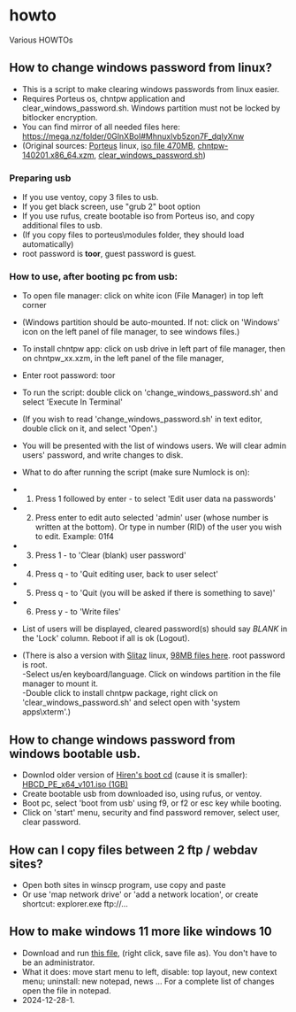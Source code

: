 # howto
Various HOWTOs

## How to change windows password from linux?
 - This is a script to make clearing windows passwords from linux easier.
 - Requires Porteus os, chntpw application and clear_windows_password.sh. Windows partition must not be locked by bitlocker encryption.
 - You can find mirror of all needed files here: https://mega.nz/folder/0GlnXBoI#Mhnuxlvb5zon7F_dqIyXnw
 - (Original sources: [Porteus](http://www.porteus.org) linux, [iso file 470MB](https://ftp.nluug.nl/os/Linux/distr/porteus/x86_64/Porteus-v5.1/Porteus-LXDE-v5.1-alpha-x86_64.iso), [chntpw-140201.x86_64.xzm](https://sourceforge.net/projects/ikkiboot/files/porteus/include/chntpw-140201.x86_64.xzm), [clear_windows_password.sh](https://raw.githubusercontent.com/dbojan/howto/refs/heads/main/clear_windows_password.sh))

### Preparing usb
 - If you use ventoy, copy 3 files to usb.
 - If you get black screen, use "grub 2" boot option
 - If you use rufus, create bootable iso from Porteus iso, and copy additional files to usb.
 - (If you copy files to porteus\modules folder, they should load automatically)
 - root password is **toor**, guest password is guest.
  
### How to use, after booting pc from usb:

 - To open file manager: click on white icon (File Manager) in top left corner
 - (Windows partition should be auto-mounted. If not: click on 'Windows' icon on the left panel of file manager, to see windows files.)
 - To install chntpw app: click on usb drive in left part of file manager, then on chntpw_xx.xzm, in the left panel of the file manager,
 - Enter root password: toor
 - To run the script: double click on 'change_windows_password.sh' and select 'Execute In Terminal'
 - (If you wish to read 'change_windows_password.sh' in text editor, double click on it, and select 'Open'.)

 -  You will be presented with the list of windows users. We will clear admin users' password, and write changes to disk.
 -  What to do after running the script (make sure Numlock is on):

 -  1. Press 1 followed by enter - to select 'Edit user data na passwords'
 -  2. Press enter to edit auto selected 'admin' user (whose number is written at the bottom). Or type in number (RID) of the user you wish to edit. Example: 01f4
 -  3. Press 1 - to 'Clear (blank) user password'
 -  4. Press q - to 'Quit editing user, back to user select'
 -  5. Press q - to 'Quit (you will be asked if there is something to save)'
 -  6. Press y - to 'Write files'
 -  List of users will be displayed, cleared password(s) should say *BLANK* in the 'Lock' column. Reboot if all is ok (Logout).

 -  (There is also a version with [Slitaz](https://slitaz.org) linux, [98MB files here](https://mega.nz/folder/oDERiDqB#Xhrn_bty20oiMEOzLEVZYw). root password is root.  
-Select us/en keyboard/language. Click on windows partition in the file manager to mount it.  
-Double click to install chntpw package, right click on 'clear_windows_password.sh' and select open with 'system apps\xterm'.)

## How to change windows password from windows bootable usb.
- Downlod older version of [Hiren's boot cd](https://www.hirensbootcd.org/) (cause it is smaller): [HBCD_PE_x64_v101.iso (1GB)](https://archive.hirensbootcd.org/pe-versions/HBCD_PE_x64_v101.iso)
- Create bootable usb from downloaded iso, using rufus, or ventoy.
- Boot pc, select 'boot from usb' using f9, or f2 or esc key while booting.
- Click on 'start' menu, security and find password remover, select user, clear password.

## How can I copy files between 2 ftp / webdav sites?
- Open both sites in winscp program, use copy and paste
- Or use 'map network drive' or 'add a network location', or create shortcut: explorer.exe ftp://...

## How to make windows 11 more like windows 10

- Download and run [this file](https://raw.githubusercontent.com/dbojan/howto/refs/heads/main/11_to_10.bat), (right click, save file as). You don't have to be an administrator. 
- What it does: move start menu to left, disable: top layout, new context menu; uninstall: new notepad, news ... For a complete list of changes open the file in notepad.
- 2024-12-28-1.




